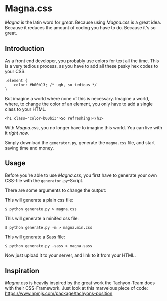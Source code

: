 # Magna.css

*Magna* is the latin word for *great*. Because using *Magna.css* is a great idea. Because it reduces the amount of coding you have to do. Because it's so great.

## Introduction

As a front end developer, you probably use colors for text all the time. This is a very tedious process, as you have to add all these pesky hex codes to your CSS.

```
.element {
    color: #b00b13; /* ugh, so tedious */
}
```

But imagine a world where none of this is necessary. Imagine a world, where, to change the color of an element, you only have to add a single class to your HTML.

```
<h1 class="color-b00bi3">So refreshing!</h1>
```

With *Magna.css*, you no longer have to imagine this world. You can live with it *right now*.

Simply download the `generator.py`, generate the `magna.css` file, and start saving time and money.

## Usage

Before you're able to use *Magna.css*, you first have to generate your own CSS-file with the `generator.py`-Script.

There are some arguments to change the output:

This will generate a plain css file:
```
$ python generate.py > magna.css
```

This will generate a minifed css file:
```
$ python generate.py -m > magna.min.css
```

This will generate a Sass file:
```
$ python generate.py -sass > magna.sass
```

Now just upload it to your server, and link to it from your HTML.

## Inspiration

*Magna.css* is heavily inspired by the great work the Tachyon-Team does with their CSS-Framework. Just look at this marvelous piece of code: https://www.npmjs.com/package/tachyons-position
